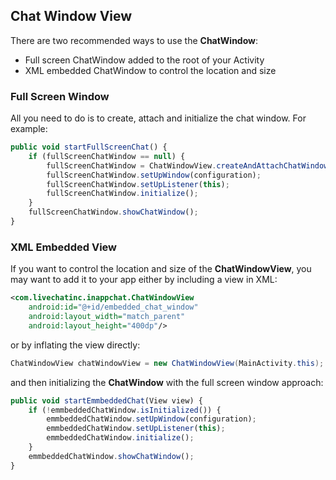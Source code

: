 
## Chat Window View


There are two recommended ways to use the **ChatWindow**:

*   Full screen ChatWindow added to the root of your Activity
*   XML embedded ChatWindow to control the location and size



### Full Screen Window

All you need to do is to create, attach and initialize the chat window. For example:

```js
public void startFullScreenChat() {
    if (fullScreenChatWindow == null) {
        fullScreenChatWindow = ChatWindowView.createAndAttachChatWindowInstance(getActivity());
        fullScreenChatWindow.setUpWindow(configuration);
        fullScreenChatWindow.setUpListener(this);
        fullScreenChatWindow.initialize();
    }
    fullScreenChatWindow.showChatWindow();
}
```

### XML Embedded View

If you want to control the location and size of the **ChatWindowView**, you may want to add it to your app either by including a view in XML:

```xml
<com.livechatinc.inappchat.ChatWindowView
    android:id="@+id/embedded_chat_window"
    android:layout_width="match_parent"
    android:layout_height="400dp"/>
```
<div class="clear"></div>

or by inflating the view directly:

```java
ChatWindowView chatWindowView = new ChatWindowView(MainActivity.this);
```
<div class="clear"></div>

and then initializing the **ChatWindow** with the full screen window approach:

```js
public void startEmmbeddedChat(View view) {
    if (!emmbeddedChatWindow.isInitialized()) {
        emmbeddedChatWindow.setUpWindow(configuration);
        emmbeddedChatWindow.setUpListener(this);
        emmbeddedChatWindow.initialize();
    }
    emmbeddedChatWindow.showChatWindow();
}
```